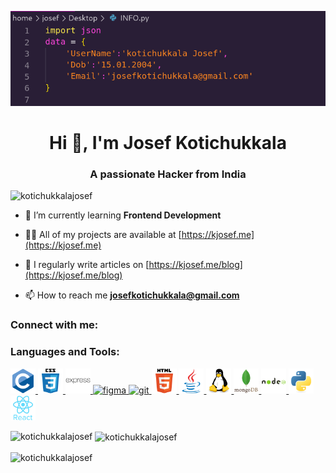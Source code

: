 ![logo](https://github.com/Kotichukkalajosef/Kotichukkalajosef/blob/main/Screenshot%20from%202023-10-22%2017-09-56.png)
<h1 align="center">Hi 👋, I'm Josef Kotichukkala</h1>
<h3 align="center">A passionate Hacker from India</h3>

<p align="left"> <img src="https://komarev.com/ghpvc/?username=kotichukkalajosef&label=Profile%20views&color=0e75b6&style=flat" alt="kotichukkalajosef" /> </p>

- 🌱 I’m currently learning **Frontend Development**

- 👨‍💻 All of my projects are available at [https://kjosef.me](https://kjosef.me)

- 📝 I regularly write articles on [https://kjosef.me/blog](https://kjosef.me/blog)

- 📫 How to reach me **josefkotichukkala@gmail.com**

<h3 align="left">Connect with me:</h3>
<p align="left">
</p>

<h3 align="left">Languages and Tools:</h3>
<p align="left"> <a href="https://www.cprogramming.com/" target="_blank" rel="noreferrer"> <img src="https://raw.githubusercontent.com/devicons/devicon/master/icons/c/c-original.svg" alt="c" width="40" height="40"/> </a> <a href="https://www.w3schools.com/css/" target="_blank" rel="noreferrer"> <img src="https://raw.githubusercontent.com/devicons/devicon/master/icons/css3/css3-original-wordmark.svg" alt="css3" width="40" height="40"/> </a> <a href="https://expressjs.com" target="_blank" rel="noreferrer"> <img src="https://raw.githubusercontent.com/devicons/devicon/master/icons/express/express-original-wordmark.svg" alt="express" width="40" height="40"/> </a> <a href="https://www.figma.com/" target="_blank" rel="noreferrer"> <img src="https://www.vectorlogo.zone/logos/figma/figma-icon.svg" alt="figma" width="40" height="40"/> </a> <a href="https://git-scm.com/" target="_blank" rel="noreferrer"> <img src="https://www.vectorlogo.zone/logos/git-scm/git-scm-icon.svg" alt="git" width="40" height="40"/> </a> <a href="https://www.w3.org/html/" target="_blank" rel="noreferrer"> <img src="https://raw.githubusercontent.com/devicons/devicon/master/icons/html5/html5-original-wordmark.svg" alt="html5" width="40" height="40"/> </a> <a href="https://www.java.com" target="_blank" rel="noreferrer"> <img src="https://raw.githubusercontent.com/devicons/devicon/master/icons/java/java-original.svg" alt="java" width="40" height="40"/> </a> <a href="https://www.linux.org/" target="_blank" rel="noreferrer"> <img src="https://raw.githubusercontent.com/devicons/devicon/master/icons/linux/linux-original.svg" alt="linux" width="40" height="40"/> </a> <a href="https://www.mongodb.com/" target="_blank" rel="noreferrer"> <img src="https://raw.githubusercontent.com/devicons/devicon/master/icons/mongodb/mongodb-original-wordmark.svg" alt="mongodb" width="40" height="40"/> </a> <a href="https://nodejs.org" target="_blank" rel="noreferrer"> <img src="https://raw.githubusercontent.com/devicons/devicon/master/icons/nodejs/nodejs-original-wordmark.svg" alt="nodejs" width="40" height="40"/> </a> <a href="https://www.python.org" target="_blank" rel="noreferrer"> <img src="https://raw.githubusercontent.com/devicons/devicon/master/icons/python/python-original.svg" alt="python" width="40" height="40"/> </a> <a href="https://reactjs.org/" target="_blank" rel="noreferrer"> <img src="https://raw.githubusercontent.com/devicons/devicon/master/icons/react/react-original-wordmark.svg" alt="react" width="40" height="40"/> </a> </p>

<p><img align="left" src="https://github-readme-stats.vercel.app/api/top-langs?username=kotichukkalajosef&show_icons=true&locale=en&layout=compact" alt="kotichukkalajosef" /></p>

<p>&nbsp;<img align="center" src="https://github-readme-stats.vercel.app/api?username=kotichukkalajosef&show_icons=true&locale=en" alt="kotichukkalajosef" /></p>

<p><img align="center" src="https://github-readme-streak-stats.herokuapp.com/?user=kotichukkalajosef&" alt="kotichukkalajosef" /></p>
